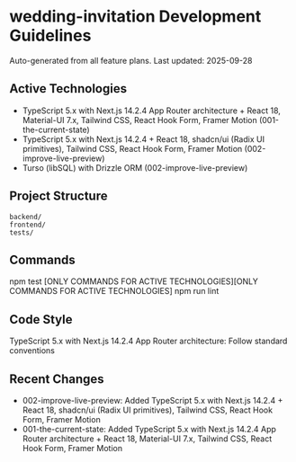 # wedding-invitation Development Guidelines

Auto-generated from all feature plans. Last updated: 2025-09-28

## Active Technologies

- TypeScript 5.x with Next.js 14.2.4 App Router architecture + React 18, Material-UI 7.x, Tailwind CSS, React Hook Form, Framer Motion (001-the-current-state)
- TypeScript 5.x with Next.js 14.2.4 + React 18, shadcn/ui (Radix UI primitives), Tailwind CSS, React Hook Form, Framer Motion (002-improve-live-preview)
- Turso (libSQL) with Drizzle ORM (002-improve-live-preview)

## Project Structure

```
backend/
frontend/
tests/
```

## Commands

npm test [ONLY COMMANDS FOR ACTIVE TECHNOLOGIES][ONLY COMMANDS FOR ACTIVE TECHNOLOGIES] npm run lint

## Code Style

TypeScript 5.x with Next.js 14.2.4 App Router architecture: Follow standard conventions

## Recent Changes

- 002-improve-live-preview: Added TypeScript 5.x with Next.js 14.2.4 + React 18, shadcn/ui (Radix UI primitives), Tailwind CSS, React Hook Form, Framer Motion
- 001-the-current-state: Added TypeScript 5.x with Next.js 14.2.4 App Router architecture + React 18, Material-UI 7.x, Tailwind CSS, React Hook Form, Framer Motion

<!-- MANUAL ADDITIONS START -->
<!-- MANUAL ADDITIONS END -->
